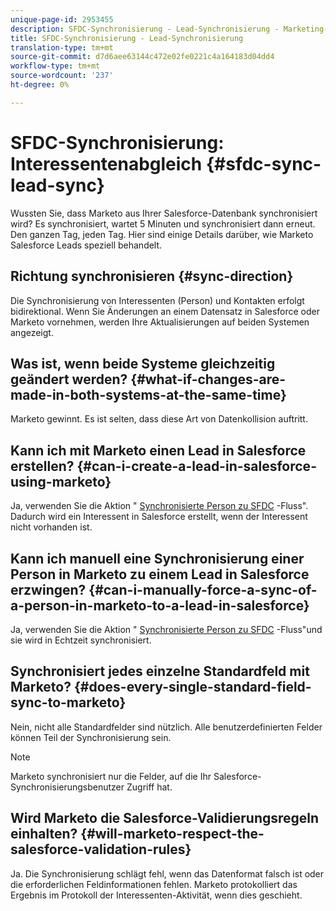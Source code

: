 ```yaml
---
unique-page-id: 2953455
description: SFDC-Synchronisierung - Lead-Synchronisierung - Marketing-Dokumente - Produktdokumentation
title: SFDC-Synchronisierung - Lead-Synchronisierung
translation-type: tm+mt
source-git-commit: d7d6aee63144c472e02fe0221c4a164183d04dd4
workflow-type: tm+mt
source-wordcount: '237'
ht-degree: 0%

---
```



# SFDC-Synchronisierung: Interessentenabgleich {#sfdc-sync-lead-sync}

Wussten Sie, dass Marketo aus Ihrer Salesforce-Datenbank synchronisiert wird? Es synchronisiert, wartet 5 Minuten und synchronisiert dann erneut. Den ganzen Tag, jeden Tag. Hier sind einige Details darüber, wie Marketo Salesforce Leads speziell behandelt.

## Richtung synchronisieren {#sync-direction}

Die Synchronisierung von Interessenten (Person) und Kontakten erfolgt bidirektional. Wenn Sie Änderungen an einem Datensatz in Salesforce oder Marketo vornehmen, werden Ihre Aktualisierungen auf beiden Systemen angezeigt.

## Was ist, wenn beide Systeme gleichzeitig geändert werden? {#what-if-changes-are-made-in-both-systems-at-the-same-time}

Marketo gewinnt. Es ist selten, dass diese Art von Datenkollision auftritt.

## Kann ich mit Marketo einen Lead in Salesforce erstellen? {#can-i-create-a-lead-in-salesforce-using-marketo}

Ja, verwenden Sie die Aktion &quot; [Synchronisierte Person zu SFDC](../../../../product-docs/core-marketo-concepts/smart-campaigns/salesforce-flow-actions/sync-person-to-sfdc.md) -Fluss&quot;. Dadurch wird ein Interessent in Salesforce erstellt, wenn der Interessent nicht vorhanden ist.

## Kann ich manuell eine Synchronisierung einer Person in Marketo zu einem Lead in Salesforce erzwingen? {#can-i-manually-force-a-sync-of-a-person-in-marketo-to-a-lead-in-salesforce}

Ja, verwenden Sie die Aktion &quot; [Synchronisierte Person zu SFDC](../../../../product-docs/core-marketo-concepts/smart-campaigns/salesforce-flow-actions/sync-person-to-sfdc.md) -Fluss&quot;und sie wird in Echtzeit synchronisiert.

## Synchronisiert jedes einzelne Standardfeld mit Marketo? {#does-every-single-standard-field-sync-to-marketo}

Nein, nicht alle Standardfelder sind nützlich. Alle benutzerdefinierten Felder können Teil der Synchronisierung sein.

>[!NOTE]
>
>Marketo synchronisiert nur die Felder, auf die Ihr Salesforce-Synchronisierungsbenutzer Zugriff hat.

## Wird Marketo die Salesforce-Validierungsregeln einhalten? {#will-marketo-respect-the-salesforce-validation-rules}

Ja. Die Synchronisierung schlägt fehl, wenn das Datenformat falsch ist oder die erforderlichen Feldinformationen fehlen. Marketo protokolliert das Ergebnis im Protokoll der Interessenten-Aktivität, wenn dies geschieht.
